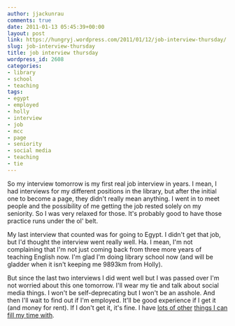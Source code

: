 ```yaml
---
author: jjackunrau
comments: true
date: 2011-01-13 05:45:39+00:00
layout: post
link: https://hungryj.wordpress.com/2011/01/12/job-interview-thursday/
slug: job-interview-thursday
title: job interview thursday
wordpress_id: 2608
categories:
- library
- school
- teaching
tags:
- egypt
- employed
- holly
- interview
- job
- mcc
- page
- seniority
- social media
- teaching
- tie
---
```


So my interview tomorrow is my first real job interview in years. I mean, I had interviews for my different positions in the library, but after the initial one to become a page, they didn't really mean anything. I went in to meet people and the possibility of me getting the job rested solely on my seniority. So I was very relaxed for those. It's probably good to have those practice runs under the ol' belt.

My last interview that counted was for going to Egypt. I didn't get that job, but I'd thought the interview went really well. Ha. I mean, I'm not complaining that I'm not just coming back from three more years of teaching English now. I'm glad I'm doing library school now (and will be gladder when it isn't keeping me 9893km from Holly).

But since the last two interviews I did went well but I was passed over I'm not worried about this one tomorrow. I'll wear my tie and talk about social media things. I won't be self-deprecating but I won't be an asshole. And then I'll wait to find out if I'm employed. It'll be good experience if I get it (and money for rent). If I don't get it, it's fine. I have [lots of other](http://blogs.ubc.ca/lwbubc) [things I can](http://blogs.ubc.ca/asist/) [fill my time](http://blogs.ubc.ca/networked)[ with](http://librarianaut.com).
